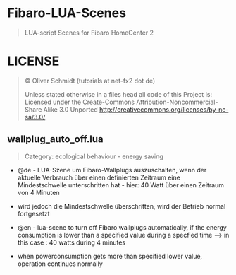 # Fibaro-LUA-Scenes
> LUA-script Scenes for Fibaro HomeCenter 2

# LICENSE
>© Oliver Schmidt (tutorials at net-fx2 dot de)
>
>Unless stated otherwise in a files head all code of this Project is:
>Licensed under the Create-Commons Attribution-Noncommercial-Share Alike 3.0 Unported
>http://creativecommons.org/licenses/by-nc-sa/3.0/

## wallplug_auto_off.lua
> Category: ecological behaviour - energy saving

- @de - LUA-Szene um Fibaro-Wallplugs auszuschalten, wenn der aktuelle Verbrauch über einen definierten Zeitraum eine Mindestschwelle unterschritten hat - hier:     40 Watt über einen Zeitraum von 4 Minuten
- wird jedoch die Mindestschwelle überschritten, wird der Betrieb normal fortgesetzt

- @en - lua-scene to turn off Fibaro wallplugs automatically, if the energy consumption is lower than a specified value during a specfied time --> in this case : 40 watts during 4 minutes
- when powerconsumption gets more than specified lower value, operation continues normally
